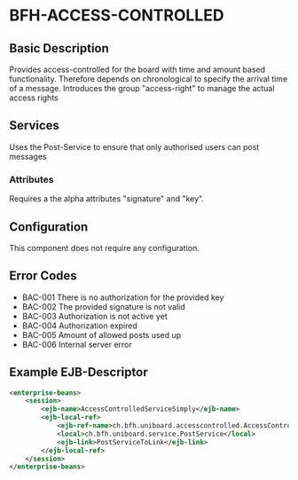 # BFH-ACCESS-CONTROLLED

## Basic Description

Provides access-controlled for the board with time and amount based functionality. Therefore depends on 
chronological to specify the arrival time of a message.
Introduces the group "access-right" to manage the actual access rights

## Services

Uses the Post-Service to ensure that only authorised users can post messages

### Attributes

Requires a the alpha attributes "signature" and "key".

## Configuration

This component does not require any configuration.

## Error Codes

- BAC-001 There is no authorization for the provided key
- BAC-002 The provided signature is not valid
- BAC-003 Authorization is not active yet
- BAC-004 Authorization expired
- BAC-005 Amount of allowed posts used up
- BAC-006 Internal server error

## Example EJB-Descriptor
```xml
<enterprise-beans>
	<session>
		<ejb-name>AccessControlledServiceSimply</ejb-name>
		<ejb-local-ref>
			<ejb-ref-name>ch.bfh.uniboard.accesscontrolled.AccessControlledService/postSuccessor</ejb-ref-name>
			<local>ch.bfh.uniboard.service.PostService</local>
			<ejb-link>PostServiceToLink</ejb-link>
		</ejb-local-ref>
	</session>
</enterprise-beans>
```
